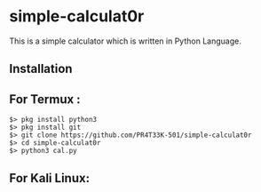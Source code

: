 # simple-calculat0r

This is a simple calculator which is written in Python Language.

## Installation

## For Termux :

    $> pkg install python3
    $> pkg install git
    $> git clone https://github.com/PR4T33K-501/simple-calculat0r
    $> cd simple-calculat0r
    $> python3 cal.py

## For Kali Linux:

